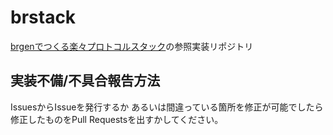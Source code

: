 
# brstack

[brgenでつくる楽々プロトコルスタック](https://techbookfest.org/product/rg6Y8rm2N2nVD4bkqBVv6i)の参照実装リポジトリ

## 実装不備/不具合報告方法

IssuesからIssueを発行するか
あるいは間違っている箇所を修正が可能でしたら
修正したものをPull Requestsを出すかしてください。
